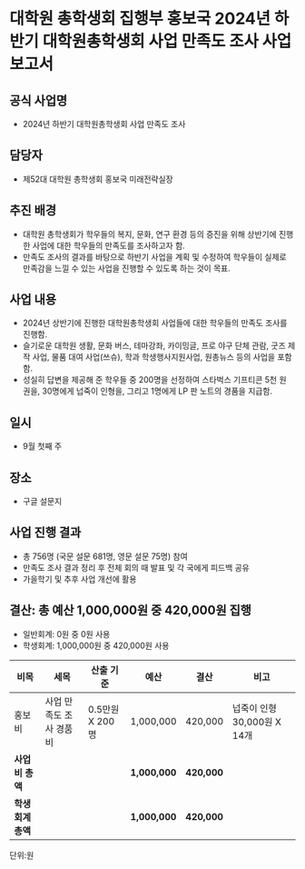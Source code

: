 # 대학원 총학생회 집행부 홍보국 2024년 하반기 대학원총학생회 사업 만족도 조사 사업보고서

## 공식 사업명
-	2024년 하반기 대학원총학생회 사업 만족도 조사

## 담당자
-	제52대 대학원 총학생회 홍보국 미래전략실장

## 추진 배경
-	대학원 총학생회가 학우들의 복지, 문화, 연구 환경 등의 증진을 위해 상반기에 진행한 사업에 대한 학우들의 만족도를 조사하고자 함.
-	만족도 조사의 결과를 바탕으로 하반기 사업을 계획 및 수정하여 학우들이 실제로 만족감을 느낄 수 있는 사업을 진행할 수 있도록 하는 것이 목표.

## 사업 내용
-	2024년 상반기에 진행한 대학원총학생회 사업들에 대한 학우들의 만족도 조사를 진행함.
-	슬기로운 대학원 생활, 문화 버스, 테마강좌, 카이밍글, 프로 야구 단체 관람, 굿즈 제작 사업, 물품 대여 사업(쓰슈), 학과 학생행사지원사업, 원총뉴스 등의 사업을 포함함.
-	성실히 답변을 제공해 준 학우들 중 200명을 선정하여 스타벅스 기프티콘 5천 원 권을, 30명에게 넙죽이 인형을, 그리고 1명에게 LP 판 노트의 경품을 지급함.

## 일시
-	9월 첫째 주

## 장소
-	구글 설문지

## 사업 진행 결과
-	총 756명 (국문 설문 681명, 영문 설문 75명) 참여
-	만족도 조사 결과 정리 후 전체 회의 때 발표 및 각 국에게 피드백 공유
-	가을학기 및 추후 사업 개선에 활용

## 결산: 총 예산 1,000,000원 중 420,000원 집행
-	일반회계: 0원 중 0원 사용
-	학생회계: 1,000,000원 중 420,000원 사용

|**비목**|**세목**|**산출 기준**|**예산**|**결산**|**비고**|
|--|--|--|--|--|--|
| 홍보비  | 사업 만족도 조사 경품비 | 0.5만원 X 200명 | 1,000,000  | 420,000  | 넙죽이 인형 30,000원 X 14개 |
|**사업비 총액**|               |            |      **1,000,000** | **420,000**  ||
|**학생회계 총액** |              |            |      **1,000,000** | **420,000**  ||

단위:원

